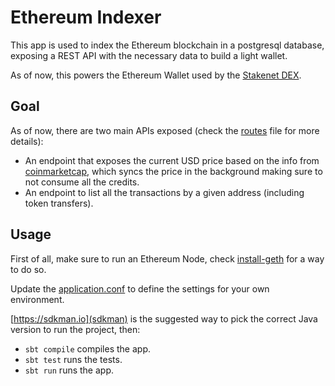 # Ethereum Indexer
This app is used to index the Ethereum blockchain in a postgresql database, exposing a REST API with the necessary data to build a light wallet.

As of now, this powers the Ethereum Wallet used by the [Stakenet DEX](https://stakenet.io/dex/).


## Goal
As of now, there are two main APIs exposed (check the [routes](./src/main/resources/routes) file for more details):
- An endpoint that exposes the current USD price based on the info from [coinmarketcap](https://coinmarketcap.com), which syncs the price in the background making sure to not consume all the credits.
- An endpoint to list all the transactions by a given address (including token transfers).

## Usage
First of all, make sure to run an Ethereum Node, check [install-geth](./docs/install-geth.md) for a way to do so.

Update the [application.conf](./src/main/resources/application.conf) to define the settings for your own environment.

[https://sdkman.io](sdkman) is the suggested way to pick the correct Java version to run the project, then:
- `sbt compile` compiles the app.
- `sbt test` runs the tests.
- `sbt run` runs the app.

